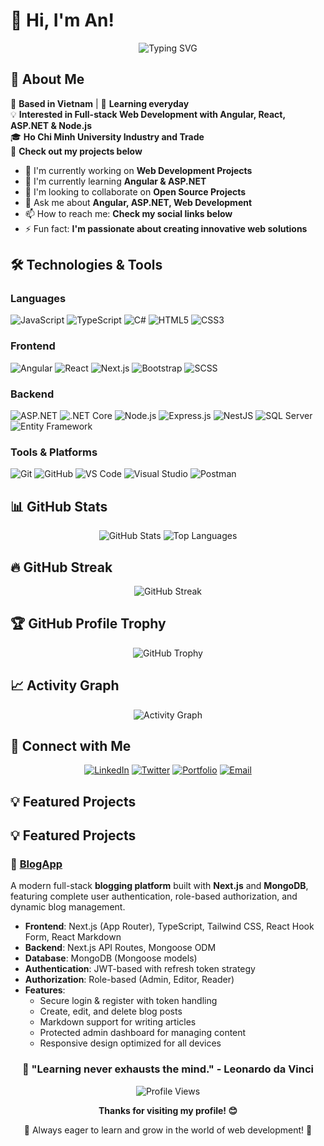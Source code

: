 # 👋 Hi, I'm An!

<div align="center">
  <img src="https://readme-typing-svg.herokuapp.com?font=Fira+Code&pause=1000&color=2E9EF7&center=true&vCenter=true&width=435&lines=Full+Stack+Web+Developer;Angular+%26+React+Enthusiast;ASP.NET+%26+Node.js+Developer;Always+learning+everyday;Based+in+Vietnam" alt="Typing SVG" />
</div>

## 🚀 About Me

📍 **Based in Vietnam** | 🧠 **Learning everyday**  
💡 **Interested in Full-stack Web Development with Angular, React, ASP.NET & Node.js**  
🎓 **Ho Chi Minh University Industry and Trade**  
📂 **Check out my projects below**

- 🔭 I'm currently working on **Web Development Projects**
- 🌱 I'm currently learning **Angular & ASP.NET**
- 👯 I'm looking to collaborate on **Open Source Projects**
- 💬 Ask me about **Angular, ASP.NET, Web Development**
- 📫 How to reach me: **Check my social links below**
- ⚡ Fun fact: **I'm passionate about creating innovative web solutions**

## 🛠️ Technologies & Tools

### Languages
![JavaScript](https://img.shields.io/badge/-JavaScript-F7DF1E?style=flat-square&logo=javascript&logoColor=black)
![TypeScript](https://img.shields.io/badge/-TypeScript-3178C6?style=flat-square&logo=typescript&logoColor=white)
![C#](https://img.shields.io/badge/-C%23-239120?style=flat-square&logo=c-sharp&logoColor=white)
![HTML5](https://img.shields.io/badge/-HTML5-E34F26?style=flat-square&logo=html5&logoColor=white)
![CSS3](https://img.shields.io/badge/-CSS3-1572B6?style=flat-square&logo=css3&logoColor=white)

### Frontend
![Angular](https://img.shields.io/badge/-Angular-DD0031?style=flat-square&logo=angular&logoColor=white)
![React](https://img.shields.io/badge/-React-61DAFB?style=flat-square&logo=react&logoColor=black)
![Next.js](https://img.shields.io/badge/-Next.js-000000?style=flat-square&logo=next.js&logoColor=white)
![Bootstrap](https://img.shields.io/badge/-Bootstrap-7952B3?style=flat-square&logo=bootstrap&logoColor=white)
![SCSS](https://img.shields.io/badge/-SCSS-CF649A?style=flat-square&logo=sass&logoColor=white)

### Backend
![ASP.NET](https://img.shields.io/badge/-ASP.NET-512BD4?style=flat-square&logo=dotnet&logoColor=white)
![.NET Core](https://img.shields.io/badge/-.NET%20Core-512BD4?style=flat-square&logo=dotnet&logoColor=white)
![Node.js](https://img.shields.io/badge/-Node.js-339933?style=flat-square&logo=node.js&logoColor=white)
![Express.js](https://img.shields.io/badge/-Express.js-000000?style=flat-square&logo=express&logoColor=white)
![NestJS](https://img.shields.io/badge/-NestJS-E0234E?style=flat-square&logo=nestjs&logoColor=white)
![SQL Server](https://img.shields.io/badge/-SQL%20Server-CC2927?style=flat-square&logo=microsoft-sql-server&logoColor=white)
![Entity Framework](https://img.shields.io/badge/-Entity%20Framework-512BD4?style=flat-square&logo=dotnet&logoColor=white)

### Tools & Platforms
![Git](https://img.shields.io/badge/-Git-F05032?style=flat-square&logo=git&logoColor=white)
![GitHub](https://img.shields.io/badge/-GitHub-181717?style=flat-square&logo=github&logoColor=white)
![VS Code](https://img.shields.io/badge/-VS%20Code-007ACC?style=flat-square&logo=visual-studio-code&logoColor=white)
![Visual Studio](https://img.shields.io/badge/-Visual%20Studio-5C2D91?style=flat-square&logo=visual-studio&logoColor=white)
![Postman](https://img.shields.io/badge/-Postman-FF6C37?style=flat-square&logo=postman&logoColor=white)

## 📊 GitHub Stats

<div align="center">
  <img src="https://github-readme-stats.vercel.app/api?username=minhancr123&show_icons=true&theme=radical&hide_border=true&count_private=true" alt="GitHub Stats" />
  <img src="https://github-readme-stats.vercel.app/api/top-langs/?username=minhancr123&layout=compact&theme=radical&hide_border=true" alt="Top Languages" />
</div>

## 🔥 GitHub Streak

<div align="center">
  <img src="https://github-readme-streak-stats.herokuapp.com/?user=minhancr123&theme=radical&hide_border=true" alt="GitHub Streak" />
</div>

## 🏆 GitHub Profile Trophy

<div align="center">
  <img src="https://github-profile-trophy.vercel.app/?username=minhancr123&theme=radical&no-frame=true&no-bg=false&margin-w=4&row=1" alt="GitHub Trophy" />
</div>

## 📈 Activity Graph

<div align="center">
  <img src="https://github-readme-activity-graph.vercel.app/graph?username=minhancr123&theme=react-dark&hide_border=true&area=true" alt="Activity Graph" />
</div>

## 🤝 Connect with Me

<div align="center">
  
[![LinkedIn](https://img.shields.io/badge/-LinkedIn-0077B5?style=for-the-badge&logo=linkedin&logoColor=white)](https://linkedin.com/in/your-linkedin)
[![Twitter](https://img.shields.io/badge/-Twitter-1DA1F2?style=for-the-badge&logo=twitter&logoColor=white)](https://twitter.com/your-twitter)
[![Portfolio](https://img.shields.io/badge/-Portfolio-000000?style=for-the-badge&logo=react&logoColor=white)](https://your-portfolio.com)
[![Email](https://img.shields.io/badge/-Email-D14836?style=for-the-badge&logo=gmail&logoColor=white)](mailto:your-email@example.com)

</div>

## 💡 Featured Projects

## 💡 Featured Projects

### 🌟 [BlogApp](https://github.com/minhancr123/BlogApp)
A modern full-stack **blogging platform** built with **Next.js** and **MongoDB**, featuring complete user authentication, role-based authorization, and dynamic blog management.

- **Frontend**: Next.js (App Router), TypeScript, Tailwind CSS, React Hook Form, React Markdown
- **Backend**: Next.js API Routes, Mongoose ODM
- **Database**: MongoDB (Mongoose models)
- **Authentication**: JWT-based with refresh token strategy
- **Authorization**: Role-based (Admin, Editor, Reader)
- **Features**:
  - Secure login & register with token handling
  - Create, edit, and delete blog posts
  - Markdown support for writing articles
  - Protected admin dashboard for managing content
  - Responsive design optimized for all devices


<div align="center">
  <h3>💫 "Learning never exhausts the mind." - Leonardo da Vinci</h3>
  
  ![Profile Views](https://komarev.com/ghpvc/?username=minhancr123&color=blueviolet&style=flat-square)
  
  **Thanks for visiting my profile! 😊**
  
  🌟 Always eager to learn and grow in the world of web development! 🌟
</div>
